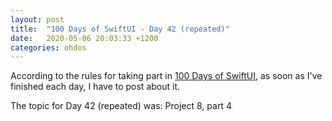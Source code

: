 ```yaml
---
layout: post
title:  "100 Days of SwiftUI - Day 42 (repeated)"
date:   2020-05-06 20:03:33 +1200
categories: ohdos
---
```

According to the rules for taking part in [100 Days of SwiftUI](https://www.hackingwithswift.com/100/swiftui), as soon as I've finished each day, I have to post about it.

The topic for Day 42 (repeated) was: Project 8, part 4
